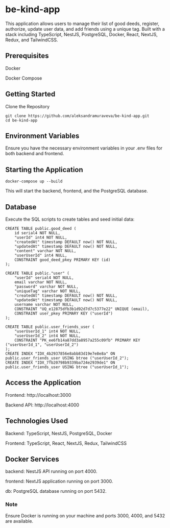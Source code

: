 # be-kind-app

This application allows users to manage their list of good deeds, register, authorize, update user data, and add friends using a unique tag. Built with a stack including TypeScript, NestJS, PostgreSQL, Docker, React, NextJS, Redux, and TailwindCSS.

## Prerequisites
Docker

Docker Compose

## Getting Started
Clone the Repository

```
git clone https://github.com/aleksandramuraveva/be-kind-app.git
cd be-kind-app
```
## Environment Variables

Ensure you have the necessary environment variables in your .env files for both backend and frontend.

## Starting the Application

```
docker-compose up --build
```
This will start the backend, frontend, and the PostgreSQL database.

## Database
Execute the SQL scripts to create tables and seed initial data:
```
CREATE TABLE public.good_deed (
	id serial4 NOT NULL,
	"userId" int4 NOT NULL,
	"createdAt" timestamp DEFAULT now() NOT NULL,
	"updatedAt" timestamp DEFAULT now() NOT NULL,
	"content" varchar NOT NULL,
	"userUserId" int4 NULL,
	CONSTRAINT good_deed_pkey PRIMARY KEY (id)
);

CREATE TABLE public."user" (
	"userId" serial4 NOT NULL,
	email varchar NOT NULL,
	"password" varchar NOT NULL,
	"uniqueTag" varchar NOT NULL,
	"createdAt" timestamp DEFAULT now() NOT NULL,
	"updatedAt" timestamp DEFAULT now() NOT NULL,
	username varchar NOT NULL,
	CONSTRAINT "UQ_e12875dfb3b1d92d7d7c5377e22" UNIQUE (email),
	CONSTRAINT user_pkey PRIMARY KEY ("userId")
);

CREATE TABLE public.user_friends_user (
	"userUserId_1" int4 NOT NULL,
	"userUserId_2" int4 NOT NULL,
	CONSTRAINT "PK_ee6fb14a87dd3a8957a255c09fb" PRIMARY KEY ("userUserId_1", "userUserId_2")
);
CREATE INDEX "IDX_4b2937856e8abb83d19e7e8e8a" ON public.user_friends_user USING btree ("userUserId_2");
CREATE INDEX "IDX_7fb20798b9339ba724e2939de1" ON public.user_friends_user USING btree ("userUserId_1");
```

## Access the Application

Frontend: http://localhost:3000

Backend API: http://localhost:4000

## Technologies Used
Backend: TypeScript, NestJS, PostgreSQL, Docker

Frontend: TypeScript, React, NextJS, Redux, TailwindCSS

## Docker Services
backend: NestJS API running on port 4000.

frontend: NextJS application running on port 3000.

db: PostgreSQL database running on port 5432.

### Note
Ensure Docker is running on your machine and ports 3000, 4000, and 5432 are available.
